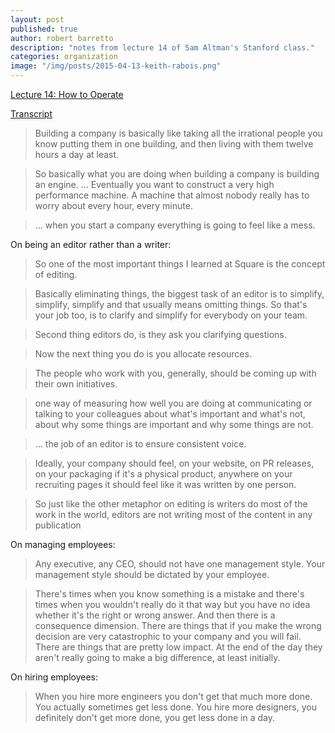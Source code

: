 ```yaml
---
layout: post
published: true
author: robert barretto
description: "notes from lecture 14 of Sam Altman's Stanford class."
categories: organization
image: "/img/posts/2015-04-13-keith-rabois.png"
---
```


[Lecture 14: How to Operate](http://startupclass.samaltman.com/courses/lec14)

[Transcript](http://genius.com/Keith-rabois-lecture-14-how-to-operate-annotated)

> Building a company is basically like taking all the irrational people you know putting them in one building, and then living with them twelve hours a day at least.

> So basically what you are doing when building a company is building an engine. ... Eventually you want to construct a very high performance machine. A machine that almost nobody really has to worry about every hour, every minute.

> ... when you start a company everything is going to feel like a mess.

On being an editor rather than a writer:
> So one of the most important things I learned at Square is the concept of editing.

> Basically eliminating things, the biggest task of an editor is to simplify, simplify, simplify and that usually means omitting things. So that's your job too, is to clarify and simplify for everybody on your team.

> Second thing editors do, is they ask you clarifying questions.

> Now the next thing you do is you allocate resources.

> The people who work with you, generally, should be coming up with their own initiatives. 

> one way of measuring how well you are doing at communicating or talking to your colleagues about what's important and what's not, about why some things are important and why some things are not.

> ... the job of an editor is to ensure consistent voice.

> Ideally, your company should feel, on your website, on PR releases, on your packaging if it's a physical product, anywhere on your recruiting pages it should feel like it was written by one person. 

> So just like the other metaphor on editing is writers do most of the work in the world, editors are not writing most of the content in any publication

On managing employees:
> Any executive, any CEO, should not have one management style. Your management style should be dictated by your employee.

> There's times when you know something is a mistake and there's times when you wouldn't really do it that way but you have no idea whether it's the right or wrong answer. And then there is a consequence dimension. There are things that if you make the wrong decision are very catastrophic to your company and you will fail. There are things that are pretty low impact. At the end of the day they aren't really going to make a big difference, at least initially.

On hiring employees: 
> When you hire more engineers you don't get that much more done. You actually sometimes get less done. You hire more designers, you definitely don't get more done, you get less done in a day.

